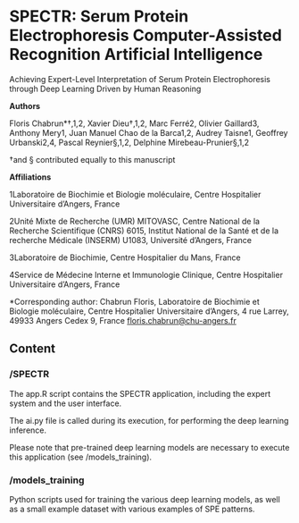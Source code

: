 # SPECTR: Serum Protein Electrophoresis Computer-Assisted Recognition Artificial Intelligence

Achieving Expert-Level Interpretation of Serum Protein Electrophoresis through Deep Learning Driven by Human Reasoning

<strong>Authors</strong>

Floris Chabrun*†,1,2, Xavier Dieu†,1,2, Marc Ferré2, Olivier Gaillard3, Anthony Mery1, Juan Manuel Chao de la Barca1,2, Audrey Taisne1, Geoffrey Urbanski2,4, Pascal Reynier§,1,2, Delphine Mirebeau-Prunier§,1,2


†and § contributed equally to this manuscript


<strong>Affiliations</strong>


1Laboratoire de Biochimie et Biologie moléculaire, Centre Hospitalier Universitaire d’Angers, France

2Unité Mixte de Recherche (UMR) MITOVASC, Centre National de la Recherche Scientifique (CNRS) 6015, Institut National de la Santé et de la recherche Médicale (INSERM) U1083, Université d’Angers, France

3Laboratoire de Biochimie, Centre Hospitalier du Mans, France

4Service de Médecine Interne et Immunologie Clinique, Centre Hospitalier Universitaire d’Angers, France

*Corresponding author: Chabrun Floris, Laboratoire de Biochimie et Biologie moléculaire, Centre Hospitalier Universitaire d’Angers, 4 rue Larrey, 49933 Angers Cedex 9, France floris.chabrun@chu-angers.fr

## Content

### /SPECTR
The app.R script contains the SPECTR application, including the expert system and the user interface.

The ai.py file is called during its execution, for performing the deep learning inference.

Please note that pre-trained deep learning models are necessary to execute this application (see /models_training).

### /models_training
Python scripts used for training the various deep learning models, as well as a small example dataset with various examples of SPE patterns.
